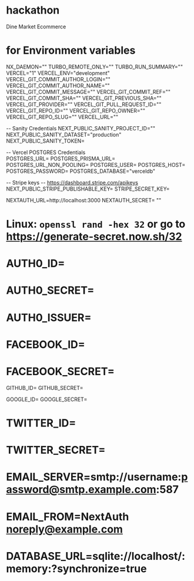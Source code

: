 # hackathon

Dine Market Ecommerce

# for Environment variables

NX_DAEMON=""
TURBO_REMOTE_ONLY=""
TURBO_RUN_SUMMARY=""
VERCEL="1"
VERCEL_ENV="development"
VERCEL_GIT_COMMIT_AUTHOR_LOGIN=""
VERCEL_GIT_COMMIT_AUTHOR_NAME=""
VERCEL_GIT_COMMIT_MESSAGE=""
VERCEL_GIT_COMMIT_REF=""
VERCEL_GIT_COMMIT_SHA=""
VERCEL_GIT_PREVIOUS_SHA=""
VERCEL_GIT_PROVIDER=""
VERCEL_GIT_PULL_REQUEST_ID=""
VERCEL_GIT_REPO_ID=""
VERCEL_GIT_REPO_OWNER=""
VERCEL_GIT_REPO_SLUG=""
VERCEL_URL=""

-- Sanity Credentials
NEXT_PUBLIC_SANITY_PROJECT_ID=""
NEXT_PUBLIC_SANITY_DATASET="production"
NEXT_PUBLIC_SANITY_TOKEN=

-- Vercel POSTGRES Credentials  
POSTGRES_URL=
POSTGRES_PRISMA_URL=
POSTGRES_URL_NON_POOLING=
POSTGRES_USER=
POSTGRES_HOST=
POSTGRES_PASSWORD=
POSTGRES_DATABASE="verceldb"

-- Stripe keys
-- https://dashboard.stripe.com/apikeys
NEXT_PUBLIC_STRIPE_PUBLISHABLE_KEY=
STRIPE_SECRET_KEY=

NEXTAUTH_URL=http://localhost:3000
NEXTAUTH_SECRET= ""

# Linux: `openssl rand -hex 32` or go to https://generate-secret.now.sh/32

# AUTH0_ID=

# AUTH0_SECRET=

# AUTH0_ISSUER=

# FACEBOOK_ID=

# FACEBOOK_SECRET=

GITHUB_ID=
GITHUB_SECRET=

GOOGLE_ID=
GOOGLE_SECRET=

# TWITTER_ID=

# TWITTER_SECRET=

# EMAIL_SERVER=smtp://username:password@smtp.example.com:587

# EMAIL_FROM=NextAuth <noreply@example.com>

# DATABASE_URL=sqlite://localhost/:memory:?synchronize=true
